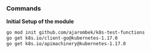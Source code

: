 ### Commands

**Initial Setup of the module**

```bash
go mod init github.com/ajarombek/k8s-test-functions
go get k8s.io/client-go@kubernetes-1.17.0
go get k8s.io/apimachinery@kubernetes-1.17.0
```